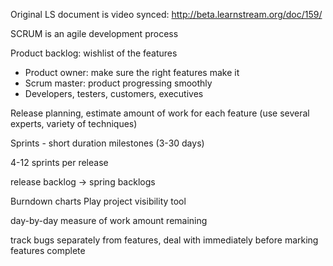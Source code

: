 Original LS document is video synced: http://beta.learnstream.org/doc/159/

SCRUM is an agile development process

Product backlog: wishlist of the features

* Product owner: make sure the right features make it
* Scrum master: product progressing smoothly
* Developers, testers, customers, executives

Release planning, estimate amount of work for each feature (use several experts, variety of techniques)

Sprints - short duration milestones (3-30 days)

4-12 sprints per release

release backlog -> spring backlogs

Burndown charts Play project visibility tool

day-by-day measure of work amount remaining

track bugs separately from features, deal with immediately before marking features complete
